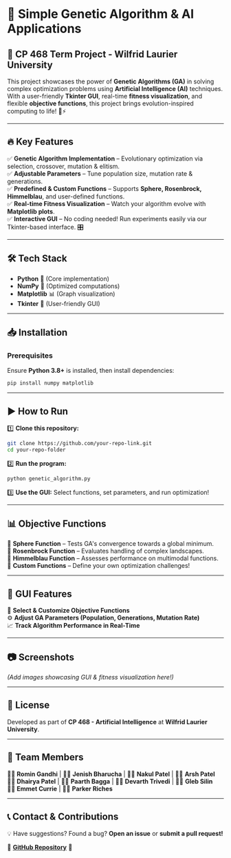# 🧬 Simple Genetic Algorithm & AI Applications

## 🚀 CP 468 Term Project - Wilfrid Laurier University  

This project showcases the power of **Genetic Algorithms (GA)** in solving complex optimization problems using **Artificial Intelligence (AI)** techniques. With a user-friendly **Tkinter GUI**, real-time **fitness visualization**, and flexible **objective functions**, this project brings evolution-inspired computing to life! 🌱⚡

---

## 🔥 Key Features
✅ **Genetic Algorithm Implementation** – Evolutionary optimization via selection, crossover, mutation & elitism.  
✅ **Adjustable Parameters** – Tune population size, mutation rate & generations.  
✅ **Predefined & Custom Functions** – Supports **Sphere, Rosenbrock, Himmelblau**, and user-defined functions.  
✅ **Real-time Fitness Visualization** – Watch your algorithm evolve with **Matplotlib plots**.  
✅ **Interactive GUI** – No coding needed! Run experiments easily via our Tkinter-based interface. 🎛️  

---

## 🛠 Tech Stack
- **Python** 🐍 (Core implementation)
- **NumPy** 🔢 (Optimized computations)
- **Matplotlib** 📊 (Graph visualization)
- **Tkinter** 🎨 (User-friendly GUI)

---

## 📥 Installation
### Prerequisites
Ensure **Python 3.8+** is installed, then install dependencies:
```bash
pip install numpy matplotlib
```

---

## ▶️ How to Run
1️⃣ **Clone this repository:**
```bash
git clone https://github.com/your-repo-link.git
cd your-repo-folder
```
2️⃣ **Run the program:**
```bash
python genetic_algorithm.py
```
3️⃣ **Use the GUI:** Select functions, set parameters, and run optimization!

---

## 📊 Objective Functions
🔹 **Sphere Function** – Tests GA's convergence towards a global minimum.  
🔹 **Rosenbrock Function** – Evaluates handling of complex landscapes.  
🔹 **Himmelblau Function** – Assesses performance on multimodal functions.  
🔹 **Custom Functions** – Define your own optimization challenges!  

---

## 🎨 GUI Features
🎯 **Select & Customize Objective Functions**  
⚙️ **Adjust GA Parameters (Population, Generations, Mutation Rate)**  
📈 **Track Algorithm Performance in Real-Time**  

---

## 📷 Screenshots
*(Add images showcasing GUI & fitness visualization here!)*

---

## 📜 License
Developed as part of **CP 468 - Artificial Intelligence** at **Wilfrid Laurier University**.

---

## 👥 Team Members
👨‍💻 **Romin Gandhi** | 👨‍💻 **Jenish Bharucha** | 👨‍💻 **Nakul Patel** | 👨‍💻 **Arsh Patel**  
👨‍💻 **Dhairya Patel** | 👨‍💻 **Paarth Bagga** | 👨‍💻 **Devarth Trivedi** | 👨‍💻 **Gleb Silin**  
👨‍💻 **Emmet Currie** | 👨‍💻 **Parker Riches**  

---

## 📞 Contact & Contributions
💡 Have suggestions? Found a bug? **Open an issue** or **submit a pull request!**

🔗 **[GitHub Repository](https://github.com/your-repo-link)** 🚀


